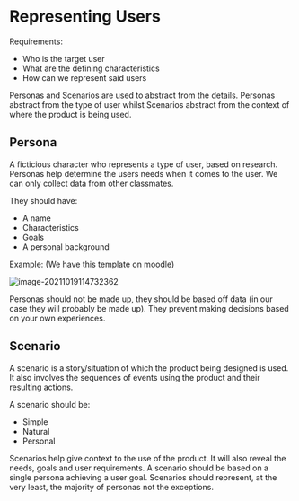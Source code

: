 # Representing Users

Requirements:

* Who is the target user
* What are the defining characteristics
* How can we represent said users

Personas and Scenarios are used to abstract from the details. Personas abstract from the type of user whilst Scenarios abstract from the context of where the product is being used.

## Persona

A ficticious character who represents a type of user, based on research. Personas help determine the users needs when it comes to the user. We can only collect data from other classmates.

They should have:

* A name
* Characteristics
* Goals
* A personal background

Example: (We have this template on moodle)

![image-20211019114732362](/home/pom/.config/Typora/typora-user-images/image-20211019114732362.png)

Personas should not be made up, they should be based off data (in our case they will probably be made up). They prevent making decisions based on your own experiences.

## Scenario

A scenario is a story/situation of which the product being designed is used. It also involves the sequences of events using the product and their resulting actions.

A scenario should be:

*  Simple
* Natural 
* Personal

Scenarios help give context to the use of the product. It will also reveal the needs, goals and user requirements. A scenario should be based on a single persona achieving a user goal. Scenarios should represent, at the very least, the majority of personas not the exceptions.

